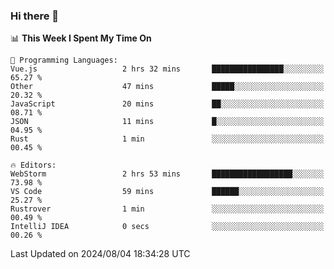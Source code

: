 ### Hi there 👋

<!--
**asdf12303116/asdf12303116** is a ✨ _special_ ✨ repository because its `README.md` (this file) appears on your GitHub profile.

Here are some ideas to get you started:

- 🔭 I’m currently working on ...
- 🌱 I’m currently learning ...
- 👯 I’m looking to collaborate on ...
- 🤔 I’m looking for help with ...
- 💬 Ask me about ...
- 📫 How to reach me: ...
- 😄 Pronouns: ...
- ⚡ Fun fact: ...
-->

<!--START_SECTION:waka-->
📊 **This Week I Spent My Time On** 

```text
💬 Programming Languages: 
Vue.js                   2 hrs 32 mins       ████████████████░░░░░░░░░   65.27 % 
Other                    47 mins             █████░░░░░░░░░░░░░░░░░░░░   20.32 % 
JavaScript               20 mins             ██░░░░░░░░░░░░░░░░░░░░░░░   08.71 % 
JSON                     11 mins             █░░░░░░░░░░░░░░░░░░░░░░░░   04.95 % 
Rust                     1 min               ░░░░░░░░░░░░░░░░░░░░░░░░░   00.45 % 

🔥 Editors: 
WebStorm                 2 hrs 53 mins       ██████████████████░░░░░░░   73.98 % 
VS Code                  59 mins             ██████░░░░░░░░░░░░░░░░░░░   25.27 % 
Rustrover                1 min               ░░░░░░░░░░░░░░░░░░░░░░░░░   00.49 % 
IntelliJ IDEA            0 secs              ░░░░░░░░░░░░░░░░░░░░░░░░░   00.26 % 
```


 Last Updated on 2024/08/04 18:34:28 UTC
<!--END_SECTION:waka-->
